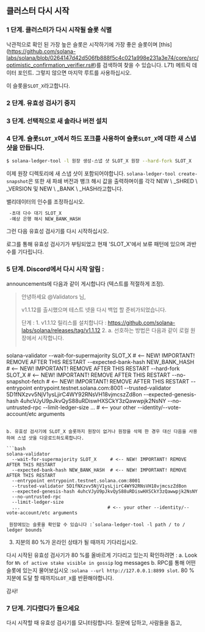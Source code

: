 ## 클러스터 다시 시작

### 1 단계. 클러스터가 다시 시작될 슬롯 식별


낙관적으로 확인 된 가장 높은 슬롯은 시작하기에 가장 좋은 슬롯이며 \[this\] (https://github.com/solana-labs/solana/blob/0264147d42d506fb888f5c4c021a998e231a3e74/core/src/optimistic_confirmation_verifier.rs#)를 검색하여 찾을 수 있습니다. L71) 메트릭 데이터 포인트.  그렇지 않으면 마지막 루트를 사용하십시오.

이 슬롯을`SLOT_X`라고합니다.

### 2 단계. 유효성 검사기 중지

### 3 단계. 선택적으로 새 솔라나 버전 설치

### 4 단계. 슬롯`SLOT_X`에서 하드 포크를 사용하여 슬롯`SLOT_X`에 대한 새 스냅 샷을 만듭니다.

```bash
$ solana-ledger-tool -l 원장 생성-스냅 샷 SLOT_X 원장 --hard-fork SLOT_X
```

이제 원장 디렉토리에 새 스냅 샷이 포함되어야합니다. `solana-ledger-tool create-snapshot`은 또한 새 파쇄 버전과 뱅크 해시 값을 출력하며이를 각각 NEW \ _SHRED \ _VERSION 및 NEW \ _BANK \ _HASH라고합니다.

밸리데이터의 인수를 조정하십시오.

```bash
 -초대 다수 대기 SLOT_X
 -예상 은행 해시 NEW_BANK_HASH
```

그런 다음 유효성 검사기를 다시 시작하십시오.

로그를 통해 유효성 검사기가 부팅되었고 현재 'SLOT_X'에서 보류 패턴에 있으며 과반수를 기다립니다.

### 5 단계. Discord에서 다시 시작 알림 :

announcements에 다음과 같이 게시합니다 (텍스트를 적절하게 조정).

> 안녕하세요 @Validators 님,
> 
> v1.1.12를 출시했으며 테스트 넷을 다시 백업 할 준비가되었습니다.
> 
> 단계 : 1. v1.1.12 릴리스를 설치합니다 : https://github.com/solana-labs/solana/releases/tag/v1.1.12 2. a. 선호하는 방법은 다음과 같이 로컬 원장에서 시작합니다.
> 
> ```bash
solana-validator
  --wait-for-supermajority SLOT_X     # <-- NEW! IMPORTANT! REMOVE AFTER THIS RESTART
  --expected-bank-hash NEW_BANK_HASH  # <-- NEW! IMPORTANT! REMOVE AFTER THIS RESTART
  --hard-fork SLOT_X                  # <-- NEW! IMPORTANT! REMOVE AFTER THIS RESTART
  --no-snapshot-fetch                 # <-- NEW! IMPORTANT! REMOVE AFTER THIS RESTART
  --entrypoint entrypoint.testnet.solana.com:8001
  --trusted-validator 5D1fNXzvv5NjV1ysLjirC4WY92RNsVH18vjmcszZd8on
  --expected-genesis-hash 4uhcVJyU9pJkvQyS88uRDiswHXSCkY3zQawwpjk2NsNY
  --no-untrusted-rpc
  --limit-ledger-size
  ...                                # <-- your other --identity/--vote-account/etc arguments
```

b. 유효성 검사기에 SLOT_X 슬롯까지 원장이 없거나 원장을 삭제 한 경우 대신 다음을 사용하여 스냅 샷을 다운로드하도록합니다.

```bash
solana-validator
  --wait-for-supermajority SLOT_X     # <-- NEW! IMPORTANT! REMOVE AFTER THIS RESTART
  --expected-bank-hash NEW_BANK_HASH  # <-- NEW! IMPORTANT! REMOVE AFTER THIS RESTART
  --entrypoint entrypoint.testnet.solana.com:8001
  --trusted-validator 5D1fNXzvv5NjV1ysLjirC4WY92RNsVH18vjmcszZd8on
  --expected-genesis-hash 4uhcVJyU9pJkvQyS88uRDiswHXSCkY3zQawwpjk2NsNY
  --no-untrusted-rpc
  --limit-ledger-size
  ...                                # <-- your other --identity/--vote-account/etc arguments
```

     원장에있는 슬롯을 확인할 수 있습니다 :`solana-ledger-tool -l path / to / ledger bounds`
    

3. 지분의 80 %가 온라인 상태가 될 때까지 기다리십시오.

다시 시작된 유효성 검사기가 80 %를 올바르게 기다리고 있는지 확인하려면 : a. Look for `N% of active stake visible in gossip` log messages b. RPC를 통해 어떤 슬롯에 있는지 물어보십시오 :`solana --url http://127.0.0.1:8899 slot`.  80 % 지분에 도달 할 때까지`SLOT_X`를 반환해야합니다.

감사!

### 7 단계. 기다렸다가 들으세요

다시 시작할 때 유효성 검사기를 모니터링합니다. 질문에 답하고, 사람들을 돕고,
